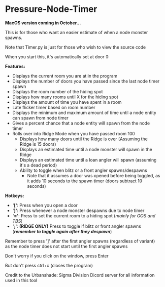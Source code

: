 # Pressure-Node-Timer

**MacOS version coming in October...**

This is for those who want an easier estimate of when a node monster spawns.

Note that Timer.py is just for those who wish to view the source code

When you start this, it's automatically set at door 0

**Features:**
  - Displays the current room you are at in the program
  - Displays the number of doors you have passed since the last node timer spawn
  - Displays the room number of the hiding spot
  - Displays how many rooms until X for the hiding spot
  - Displays the amount of time you have spent in a room
  - Late flicker timer based on room number
  - Displays the minimum and maximum amount of time until a node entity can spawn from node timer
  - Gives a percent chance that a node entity will spawn from the node timer
  - Rolls over into Ridge Mode when you have passed room 100
      - Displays how many doors until the Ridge is over (Assuming the Ridge is 15 doors)
      - Displays an estimated time until a node monster will spawn in the Ridge
      - Displays an estimated time until a loan angler will spawn (assuming it's a dead period)
      - Ability to toggle when blitz or a front angler spawns/despawns
          - Note that it assumes a door was opened before being toggled, as it adds 10 seconds to the spawn timer (doors subtract 10 seconds)

**Hotkeys:**
  - **'['**: Press when you open a door
  - **']'**: Press whenever a node monster despawns due to node timer
  - **'='**: Press to set the current room to a hiding spot (_mainly for GOS and TBS_)
  - **';'**: **(RIDGE ONLY)** Press to toggle if blitz or front angler spawns (_**remember to toggle again after they despawn**_)

Remember to press ']' after the first angler spawns (regardless of variant) as the node timer does not start until the first angler spawns
  
Don't worry if you click on the window, press Enter

But don't press ctrl+c (closes the program)

Credit to the Urbanshade: Sigma Division Dicord server for all information used in this tool

